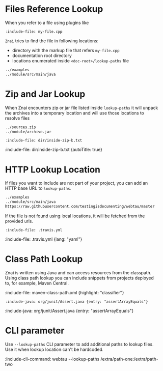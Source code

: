 # Files Reference Lookup

When you refer to a file using plugins like

 `:include-file: my-file.cpp` 
 
 `Znai` tries to find the file in following locations:

* directory with the markup file that refers `my-file.cpp`
* documentation root directory
* locations enumerated inside `<doc-root>/lookup-paths` file

```txt {title: "lookup-paths"}
../examples
../module/src/main/java
```

# Zip and Jar Lookup

When Znai encounters zip or jar file listed inside `lookup-paths` it will unpack the archives into a temporary location
and will use those locations to resolve files

```txt {title: "lookup-paths"}
../sources.zip
../module/archive.jar
```

    :include-file: dir/inside-zip-b.txt

:include-file: dir/inside-zip-b.txt {autoTitle: true}

# HTTP Lookup Location

If files you want to include are not part of your project, you can add an HTTP base URL to `lookup-paths`.

```txt {title: "lookup-paths"}
../examples
../module/src/main/java
https://raw.githubusercontent.com/testingisdocumenting/webtau/master
```

If the file is not found using local locations, it will be fetched from the provided urls.

    :include-file: .travis.yml

:include-file: .travis.yml {lang: "yaml"}

# Class Path Lookup

Znai is written using Java and can access resources from the classpath. 
Using class path lookup you can include snippets from projects deployed to, for example, Maven Central.

:include-file: maven-class-path.xml {highlight: "classifier"}

    :include-java: org/junit/Assert.java {entry: "assertArrayEquals"}

:include-java: org/junit/Assert.java {entry: "assertArrayEquals"}

# CLI parameter

Use `--lookup-paths` CLI parameter to add additional paths to lookup files. Use it when lookup location 
can't be hardcoded.

:include-cli-command: webtau --lookup-paths /extra/path-one:/extra/path-two 


